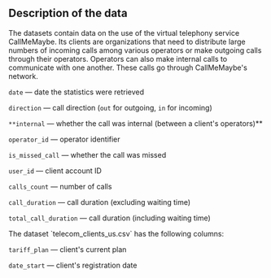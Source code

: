 ## Description of the data

The datasets contain data on the use of the virtual telephony service CallMeMaybe.
Its clients are organizations that need to distribute large numbers of incoming calls among various operators or make outgoing calls through their operators. 
Operators can also make internal calls to communicate with one another. These calls go through CallMeMaybe's network.

`date` — date the statistics were retrieved<p>
`direction` — call direction (`out` for outgoing, `in` for incoming)<p>
`**internal` — whether the call was internal (between a client's operators)**<p>
`operator_id` — operator identifier<p>
`is_missed_call` — whether the call was missed<p>
`user_id` — client account ID<p>
`calls_count` — number of calls<p>
`call_duration` — call duration (excluding waiting time)<p>
`total_call_duration` — call duration (including waiting time)<p>

<p>
<p>
The dataset `telecom_clients_us.csv` has the following columns:<p>

`tariff_plan` — client's current plan<p>
`date_start` — client's registration date<p>
